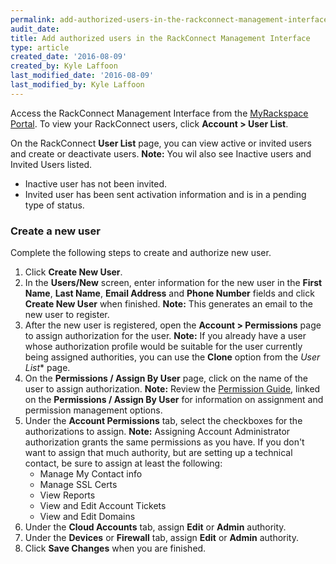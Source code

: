 ```yaml
---
permalink: add-authorized-users-in-the-rackconnect-management-interface/
audit_date:
title: Add authorized users in the RackConnect Management Interface
type: article
created_date: '2016-08-09'
created_by: Kyle Laffoon
last_modified_date: '2016-08-09'
last_modified_by: Kyle Laffoon
---
```


Access the RackConnect Management Interface from the
[MyRackspace Portal](https://my.rackspace.com/). To view your
RackConnect users, click **Account > User List**.

On the RackConnect **User List** page, you can view active or invited users
and create or deactivate users.
   **Note:** You wil also see Inactive users and Invited Users listed.
   - Inactive user has not been invited.
   - Invited user has been sent activation information and is in a pending type of status.

### Create a new user

Complete the following steps to create and authorize new user.

1. Click **Create New User**.
2. In the **Users/New** screen, enter information for the new user in the
   **First Name**, **Last Name**, **Email Address** and **Phone Number** fields and click **Create New User** when finished.
   **Note:** This generates an email to the new user to register.
3. After the new user is registered, open the  **Account > Permissions** page
   to assign authorization for the user.
   **Note:** If you already have a user whose authorization profile would be suitable for the user currently being assigned authorities, you can use the **Clone** option from the *User List** page.
4. On the **Permissions / Assign By User** page, click on the name of the user
   to assign authorization.
   **Note:** Review the [Permission Guide](https://racker.my.rackspace.com/portal/downloads/csx-docs/PermissionsGuide.pdf), linked on the **Permissions / Assign By User** for information on assignment and permission management options.
5. Under the **Account Permissions** tab, select the checkboxes for the
   authorizations to assign.
   **Note:** Assigning Account Administrator authorization grants the same permissions as you have. If you don't want to assign that much authority, but are setting up a technical contact, be sure to assign at least the following:
    - Manage My Contact info
    - Manage SSL Certs
    - View Reports
    - View and Edit Account Tickets
    - View and Edit Domains
6. Under the **Cloud Accounts** tab, assign **Edit** or **Admin** authority.
7. Under the **Devices** or **Firewall** tab, assign **Edit** or **Admin**
   authority.
8. Click **Save Changes** when you are finished.
